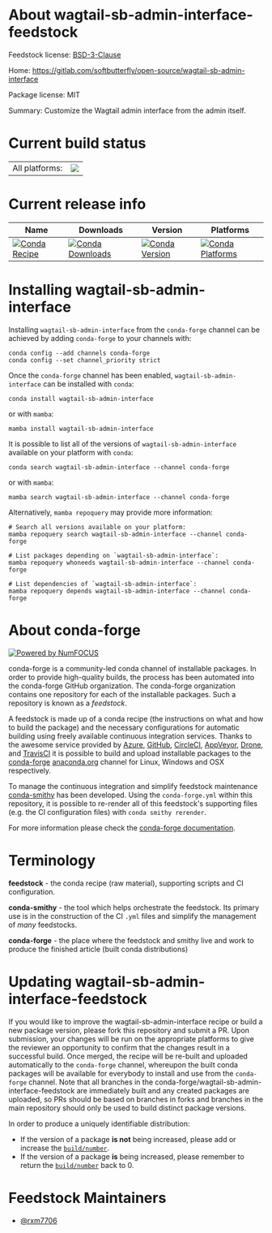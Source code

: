 About wagtail-sb-admin-interface-feedstock
==========================================

Feedstock license: [BSD-3-Clause](https://github.com/conda-forge/wagtail-sb-admin-interface-feedstock/blob/main/LICENSE.txt)

Home: https://gitlab.com/softbutterfly/open-source/wagtail-sb-admin-interface

Package license: MIT

Summary: Customize the Wagtail admin interface from the admin itself.

Current build status
====================


<table><tr><td>All platforms:</td>
    <td>
      <a href="https://dev.azure.com/conda-forge/feedstock-builds/_build/latest?definitionId=21539&branchName=main">
        <img src="https://dev.azure.com/conda-forge/feedstock-builds/_apis/build/status/wagtail-sb-admin-interface-feedstock?branchName=main">
      </a>
    </td>
  </tr>
</table>

Current release info
====================

| Name | Downloads | Version | Platforms |
| --- | --- | --- | --- |
| [![Conda Recipe](https://img.shields.io/badge/recipe-wagtail--sb--admin--interface-green.svg)](https://anaconda.org/conda-forge/wagtail-sb-admin-interface) | [![Conda Downloads](https://img.shields.io/conda/dn/conda-forge/wagtail-sb-admin-interface.svg)](https://anaconda.org/conda-forge/wagtail-sb-admin-interface) | [![Conda Version](https://img.shields.io/conda/vn/conda-forge/wagtail-sb-admin-interface.svg)](https://anaconda.org/conda-forge/wagtail-sb-admin-interface) | [![Conda Platforms](https://img.shields.io/conda/pn/conda-forge/wagtail-sb-admin-interface.svg)](https://anaconda.org/conda-forge/wagtail-sb-admin-interface) |

Installing wagtail-sb-admin-interface
=====================================

Installing `wagtail-sb-admin-interface` from the `conda-forge` channel can be achieved by adding `conda-forge` to your channels with:

```
conda config --add channels conda-forge
conda config --set channel_priority strict
```

Once the `conda-forge` channel has been enabled, `wagtail-sb-admin-interface` can be installed with `conda`:

```
conda install wagtail-sb-admin-interface
```

or with `mamba`:

```
mamba install wagtail-sb-admin-interface
```

It is possible to list all of the versions of `wagtail-sb-admin-interface` available on your platform with `conda`:

```
conda search wagtail-sb-admin-interface --channel conda-forge
```

or with `mamba`:

```
mamba search wagtail-sb-admin-interface --channel conda-forge
```

Alternatively, `mamba repoquery` may provide more information:

```
# Search all versions available on your platform:
mamba repoquery search wagtail-sb-admin-interface --channel conda-forge

# List packages depending on `wagtail-sb-admin-interface`:
mamba repoquery whoneeds wagtail-sb-admin-interface --channel conda-forge

# List dependencies of `wagtail-sb-admin-interface`:
mamba repoquery depends wagtail-sb-admin-interface --channel conda-forge
```


About conda-forge
=================

[![Powered by
NumFOCUS](https://img.shields.io/badge/powered%20by-NumFOCUS-orange.svg?style=flat&colorA=E1523D&colorB=007D8A)](https://numfocus.org)

conda-forge is a community-led conda channel of installable packages.
In order to provide high-quality builds, the process has been automated into the
conda-forge GitHub organization. The conda-forge organization contains one repository
for each of the installable packages. Such a repository is known as a *feedstock*.

A feedstock is made up of a conda recipe (the instructions on what and how to build
the package) and the necessary configurations for automatic building using freely
available continuous integration services. Thanks to the awesome service provided by
[Azure](https://azure.microsoft.com/en-us/services/devops/), [GitHub](https://github.com/),
[CircleCI](https://circleci.com/), [AppVeyor](https://www.appveyor.com/),
[Drone](https://cloud.drone.io/welcome), and [TravisCI](https://travis-ci.com/)
it is possible to build and upload installable packages to the
[conda-forge](https://anaconda.org/conda-forge) [anaconda.org](https://anaconda.org/)
channel for Linux, Windows and OSX respectively.

To manage the continuous integration and simplify feedstock maintenance
[conda-smithy](https://github.com/conda-forge/conda-smithy) has been developed.
Using the ``conda-forge.yml`` within this repository, it is possible to re-render all of
this feedstock's supporting files (e.g. the CI configuration files) with ``conda smithy rerender``.

For more information please check the [conda-forge documentation](https://conda-forge.org/docs/).

Terminology
===========

**feedstock** - the conda recipe (raw material), supporting scripts and CI configuration.

**conda-smithy** - the tool which helps orchestrate the feedstock.
                   Its primary use is in the construction of the CI ``.yml`` files
                   and simplify the management of *many* feedstocks.

**conda-forge** - the place where the feedstock and smithy live and work to
                  produce the finished article (built conda distributions)


Updating wagtail-sb-admin-interface-feedstock
=============================================

If you would like to improve the wagtail-sb-admin-interface recipe or build a new
package version, please fork this repository and submit a PR. Upon submission,
your changes will be run on the appropriate platforms to give the reviewer an
opportunity to confirm that the changes result in a successful build. Once
merged, the recipe will be re-built and uploaded automatically to the
`conda-forge` channel, whereupon the built conda packages will be available for
everybody to install and use from the `conda-forge` channel.
Note that all branches in the conda-forge/wagtail-sb-admin-interface-feedstock are
immediately built and any created packages are uploaded, so PRs should be based
on branches in forks and branches in the main repository should only be used to
build distinct package versions.

In order to produce a uniquely identifiable distribution:
 * If the version of a package **is not** being increased, please add or increase
   the [``build/number``](https://docs.conda.io/projects/conda-build/en/latest/resources/define-metadata.html#build-number-and-string).
 * If the version of a package **is** being increased, please remember to return
   the [``build/number``](https://docs.conda.io/projects/conda-build/en/latest/resources/define-metadata.html#build-number-and-string)
   back to 0.

Feedstock Maintainers
=====================

* [@rxm7706](https://github.com/rxm7706/)

